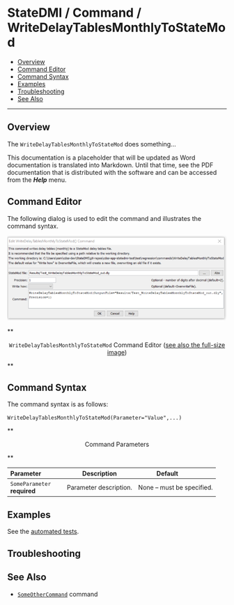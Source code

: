 # StateDMI / Command / WriteDelayTablesMonthlyToStateMod #

* [Overview](#overview)
* [Command Editor](#command-editor)
* [Command Syntax](#command-syntax)
* [Examples](#examples)
* [Troubleshooting](#troubleshooting)
* [See Also](#see-also)

-------------------------

## Overview ##

The `WriteDelayTablesMonthlyToStateMod` does something...

This documentation is a placeholder that will be updated as Word documentation is translated into Markdown.
Until that time, see the PDF documentation that is distributed with the software and can be accessed
from the ***Help*** menu.

## Command Editor ##

The following dialog is used to edit the command and illustrates the command syntax.

![WriteDelayTablesMonthlyToStateMod](WriteDelayTablesMonthlyToStateMod.png)

**<p style="text-align: center;">
`WriteDelayTablesMonthlyToStateMod` Command Editor (<a href="../WriteDelayTablesMonthlyToStateMod.png">see also the full-size image</a>)
</p>**

## Command Syntax ##

The command syntax is as follows:

```text
WriteDelayTablesMonthlyToStateMod(Parameter="Value",...)
```
**<p style="text-align: center;">
Command Parameters
</p>**

| **Parameter**&nbsp;&nbsp;&nbsp;&nbsp;&nbsp;&nbsp;&nbsp;&nbsp;&nbsp;&nbsp;&nbsp;&nbsp; | **Description** | **Default**&nbsp;&nbsp;&nbsp;&nbsp;&nbsp;&nbsp;&nbsp;&nbsp;&nbsp;&nbsp; |
| --------------|-----------------|----------------- |
|`SomeParameter`<br>**required**|Parameter description.|None – must be specified.|

## Examples ##

See the [automated tests](https://github.com/OpenWaterFoundation/cdss-app-statedmi-main/tree/master/test/regression/commands/WriteDelayTablesMonthlyToStateMod).

## Troubleshooting ##

## See Also ##

* [`SomeOtherCommand`](../SomeOtherCommand/SomeOtherCommand) command
